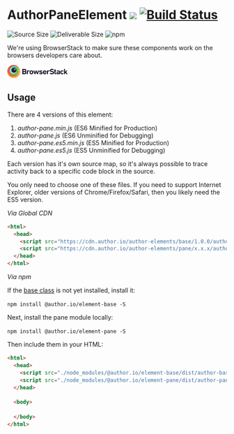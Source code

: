 # AuthorPaneElement [![](https://data.jsdelivr.com/v1/package/npm/@author.io/element-pane/badge)](https://www.jsdelivr.com/package/npm/@author.io/element-pane?path=dist) [![Build Status](https://travis-ci.org/author-elements/pane.svg?branch=master&style=for-the-badge)](https://travis-ci.org/author-elements/pane)

<!-- TODO: Add description -->

![Source Size](https://img.shields.io/github/size/author-elements/pane/src/element.js.svg?colorB=%23333333&label=Source&logo=JavaScript&logoColor=%23aaaaaa&style=for-the-badge) ![Deliverable Size](https://img.shields.io/bundlephobia/minzip/@author.io/element-pane.svg?colorB=%23333333&label=Minified-Gzipped&logo=JavaScript&style=for-the-badge) ![npm](https://img.shields.io/npm/v/@author.io/element-pane.svg?colorB=%23333&label=%40author.io%2Felement-pane&logo=npm&style=for-the-badge)

We're using BrowserStack to make sure these components work on the browsers developers care about.

<a href="https://browserstack.com"><img src="https://github.com/author-elements/pane/raw/master/browserstack.png" height="30px"/></a>

## Usage

There are 4 versions of this element:

1. *author-pane.min.js* (ES6 Minified for Production)
1. _author-pane.js_ (ES6 Unminified for Debugging)
1. *author-pane.es5.min.js* (ES5 Minified for Production)
1. _author-pane.es5.js_ (ES5 Unminified for Debugging)

Each version has it's own source map, so it's always possible to trace activity back to a specific code block in the source.

You only need to choose one of these files. If you need to support Internet Explorer, older versions of Chrome/Firefox/Safari, then you likely need the ES5 version.

*Via Global CDN*

```html
<html>
  <head>
    <script src="https://cdn.author.io/author-elements/base/1.0.0/author-base.min.js"></script>
    <script src="https://cdn.author.io/author-elements/pane/x.x.x/author-pane.min.js"></script>
  </head>
</html>
```

*Via npm*

If the [base class](https://github.com/author-elements/base) is not yet installed, install it:

`npm install @author.io/element-base -S`

Next, install the pane module locally:

`npm install @author.io/element-pane -S`

Then include them in your HTML:

```html
<html>
  <head>
    <script src="./node_modules/@author.io/element-base/dist/author-base.min.js"></script>
    <script src="./node_modules/@author.io/element-pane/dist/author-pane.min.js"></script>
  </head>

  <body>

  </body>
</html>
```
